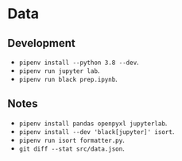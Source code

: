 # Data

## Development

- `pipenv install --python 3.8 --dev`.
- `pipenv run jupyter lab`.
- `pipenv run black prep.ipynb`.

## Notes

- `pipenv install pandas openpyxl jupyterlab`.
- `pipenv install --dev 'black[jupyter]' isort`.
- `pipenv run isort formatter.py`.
- `git diff --stat src/data.json`.
